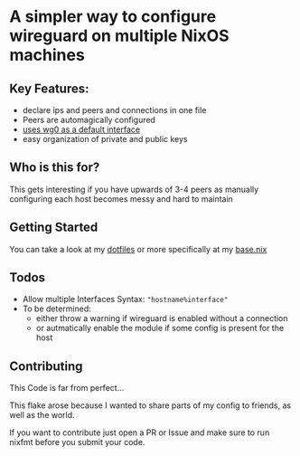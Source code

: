 # A simpler way to configure wireguard on multiple NixOS machines 
## Key Features:
- declare ips and peers and connections in one file
- Peers are automagically configured
- [uses wg0 as a default interface](#Todos)
-  easy organization of private  and public keys

## Who is this  for?
This gets interesting if you have upwards of 3-4 peers as manually configuring each host becomes messy and hard to maintain

## Getting Started
You can take a look at my [dotfiles](https://github.com/haennes/dotfiles) or more specifically at my [base.nix](https://github.com/haennes/dotfiles/tree/main/modules/all/base.nix) 

## Todos
- Allow multiple Interfaces Syntax:
    ```"hostname%interface"```
- To be determined:
    - either throw a warning if wireguard is enabled without a connection
    - or autmatically enable the module if some config is present for the host

## Contributing
This Code is far from perfect... 

This flake arose because I wanted to share parts of my config to friends, as well as the world.

If you want to contribute just open a PR or Issue and make sure to run nixfmt before you submit your code.
